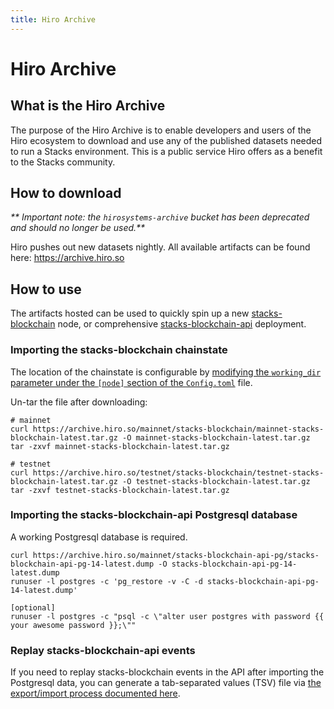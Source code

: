 ```yaml
---
title: Hiro Archive
---
```


# Hiro Archive

## What is the Hiro Archive

The purpose of the Hiro Archive is to enable developers and users of the Hiro ecosystem to download and use any of the 
published datasets needed to run a Stacks environment. This is a public service Hiro offers as a benefit to the 
Stacks community.  

## How to download
_** Important note: the `hirosystems-archive` bucket has been deprecated and should no longer be used.**_

Hiro pushes out new datasets nightly. All available artifacts can be found here: https://archive.hiro.so

## How to use
The artifacts hosted can be used to quickly spin up a new [stacks-blockchain](https://github.com/stacks-network/stacks-blockchain) node, or comprehensive [stacks-blockchain-api](https://github.com/hirosystems/stacks-blockchain-api) deployment.

### Importing the stacks-blockchain chainstate

The location of the chainstate is configurable by [modifying the `working_dir` parameter under the `[node]` section of the 
`Config.toml`](https://docs.stacks.co/docs/nodes-and-miners/stacks-node-configuration#working_dir-optional) file.

Un-tar the file after downloading:

```shell
# mainnet
curl https://archive.hiro.so/mainnet/stacks-blockchain/mainnet-stacks-blockchain-latest.tar.gz -O mainnet-stacks-blockchain-latest.tar.gz
tar -zxvf mainnet-stacks-blockchain-latest.tar.gz

# testnet
curl https://archive.hiro.so/testnet/stacks-blockchain/testnet-stacks-blockchain-latest.tar.gz -O testnet-stacks-blockchain-latest.tar.gz
tar -zxvf testnet-stacks-blockchain-latest.tar.gz
```

### Importing the stacks-blockchain-api Postgresql database

A working Postgresql database is required.
```shell
curl https://archive.hiro.so/mainnet/stacks-blockchain-api-pg/stacks-blockchain-api-pg-14-latest.dump -O stacks-blockchain-api-pg-14-latest.dump
runuser -l postgres -c 'pg_restore -v -C -d stacks-blockchain-api-pg-14-latest.dump'

[optional]
runuser -l postgres -c "psql -c \"alter user postgres with password {{ your awesome password }};\""
```

### Replay stacks-blockchain-api events

If you need to replay stacks-blockchain events in the API after importing the Postgresql data, you can generate a tab-separated values (TSV) file via [the export/import process documented here](https://github.com/hirosystems/stacks-blockchain-api#export-and-import).
